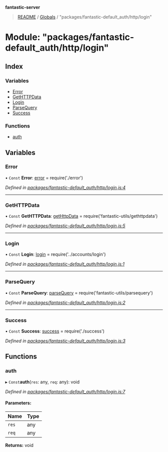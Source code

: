 **fantastic-server**

> [README](../README.md) / [Globals](../globals.md) / "packages/fantastic-default_auth/http/login"

# Module: "packages/fantastic-default_auth/http/login"

## Index

### Variables

* [Error](_packages_fantastic_default_auth_http_login_.md#error)
* [GetHTTPData](_packages_fantastic_default_auth_http_login_.md#gethttpdata)
* [Login](_packages_fantastic_default_auth_http_login_.md#login)
* [ParseQuery](_packages_fantastic_default_auth_http_login_.md#parsequery)
* [Success](_packages_fantastic_default_auth_http_login_.md#success)

### Functions

* [auth](_packages_fantastic_default_auth_http_login_.md#auth)

## Variables

### Error

• `Const` **Error**: [error](_packages_fantastic_active_directory_http_error_.md#error) = require('./error')

*Defined in [packages/fantastic-default_auth/http/login.js:4](https://github.com/besimorhino/project-fantastic/blob/af5d0de/packages/fantastic-default_auth/http/login.js#L4)*

___

### GetHTTPData

• `Const` **GetHTTPData**: [getHttpData](_packages_fantastic_utils_gethttpdata_.md#gethttpdata) = require('fantastic-utils/gethttpdata')

*Defined in [packages/fantastic-default_auth/http/login.js:5](https://github.com/besimorhino/project-fantastic/blob/af5d0de/packages/fantastic-default_auth/http/login.js#L5)*

___

### Login

• `Const` **Login**: [login](_packages_fantastic_active_directory_http_login_.md#login) = require('../accounts/login')

*Defined in [packages/fantastic-default_auth/http/login.js:1](https://github.com/besimorhino/project-fantastic/blob/af5d0de/packages/fantastic-default_auth/http/login.js#L1)*

___

### ParseQuery

• `Const` **ParseQuery**: [parseQuery](_packages_fantastic_utils_parsequery_.md#parsequery) = require('fantastic-utils/parsequery')

*Defined in [packages/fantastic-default_auth/http/login.js:2](https://github.com/besimorhino/project-fantastic/blob/af5d0de/packages/fantastic-default_auth/http/login.js#L2)*

___

### Success

• `Const` **Success**: [success](_packages_fantastic_default_auth_http_success_.md#success) = require('./success')

*Defined in [packages/fantastic-default_auth/http/login.js:3](https://github.com/besimorhino/project-fantastic/blob/af5d0de/packages/fantastic-default_auth/http/login.js#L3)*

## Functions

### auth

▸ `Const`**auth**(`res`: any, `req`: any): void

*Defined in [packages/fantastic-default_auth/http/login.js:7](https://github.com/besimorhino/project-fantastic/blob/af5d0de/packages/fantastic-default_auth/http/login.js#L7)*

#### Parameters:

Name | Type |
------ | ------ |
`res` | any |
`req` | any |

**Returns:** void
